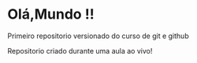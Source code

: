 # Olá,Mundo !!
 Primeiro repositorio versionado do curso de git e github

 Repositorio criado durante uma aula ao vivo!
